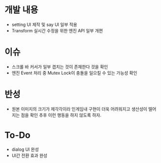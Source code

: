 # 개발 내용

- setting UI 제작 및 say UI 일부 적용
- Transform 실시간 수정을 위한 엔진 API 일부 개편

# 이슈
- 스크롤 바 커서가 일부 겹치는 것이 존재한다 것을 확인
- 엔진 Event 처리 중 Mutex Lock이 충돌을 일으킬 수 있는 가능성 확인

# 반성
- 원본 이미지의 크기가 제각각이라 인게임내 구현이 더욱 어려워지고 생산성이 떨어지는 점을 확인 추후 이런 행동을 하지 않도록 하자.

# To-Do
- dialog UI 완성
- UI간 전환 효과 완성